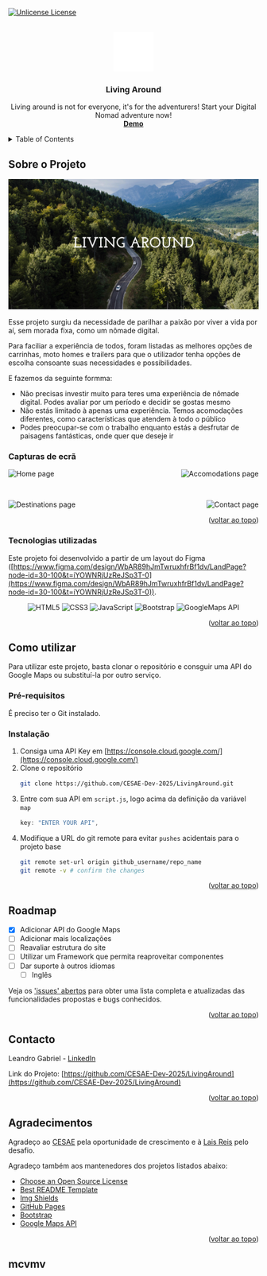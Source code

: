 <a id="readme-top"></a>

[![Unlicense License][license-shield]][license-url]

<!-- PROJECT LOGO -->
<br />
<div align="center">
  <a href="https://github.com/cesae-dev-2025/LivingAround">
    <img src="images/logo.png" alt="Logo" width="80" height="80">
  </a>

  <h3 align="center">Living Around</h3>

  <p align="center">Living around is not for everyone, it's for the adventurers! Start your Digital Nomad adventure now!
    <br />
    <a href="https://cesae-dev-2025.github.io/LivingAround/"><strong>Demo</strong></a>
    <br />
  </p>
</div>


<!-- TABLE OF CONTENTS -->
<details>
  <summary>Table of Contents</summary>
  <ol>
    <li>
      <a href="#about-the-project">Sobre o Projecto</a>
      <ul>
        <li><a href="#built-with">Tecnologias utilizadas</a></li>
      </ul>
    </li>
    <li>
      <a href="#getting-started">Como utilizar</a>
      <ul>
        <li><a href="#prerequisites">Pré-requisitos</a></li>
        <li><a href="#installation">Instalação</a></li>
      </ul>
    </li>
    <li><a href="#usage">Usage</a></li>
    <li><a href="#roadmap">Roadmap</a></li>
    <li><a href="#contact">Contato</a></li>
    <li><a href="#acknowledgments">Agradecimentos</a></li>
  </ol>
</details>



<!-- ABOUT THE PROJECT -->
## Sobre o Projeto


![Product Name Screen Shot][product-screenshot]

Esse projeto surgiu da necessidade de parilhar a paixão por viver a vida por aí, sem morada fixa, como um nômade digital.

Para faciliar a experiência de todos, foram listadas as melhores opções de carrinhas, moto homes e trailers para que o utilizador tenha opções de escolha consoante suas necessidades e possibilidades.

E fazemos da seguinte formma:
* Não precisas investir muito para teres uma experiência de nômade digital. Podes avaliar por um período e decidir se gostas mesmo
* Não estás limitado à apenas uma experiência. Temos acomodações diferentes, como características que atendem à todo o público
* Podes preocupar-se com o trabalho enquanto estás a desfrutar de paisagens fantásticas, onde quer que deseje ir

### Capturas de ecrã

<p style="display: flex; justify-content: space-between;">
  <img src="images/LivingAround_home.png" style="max-width: 45%;" alt="Home page">
  <img src="images/LivingAround_accomodations.png" style="max-width: 45%;" alt="Accomodations page">
</p>
<br>
<p style="display: flex; justify-content: space-between;">
  <img src="images/LivingAround_destinations.png" style="max-width: 45%;" alt="Destinations page">
  <img src="images/LivingAround_contacts.png" style="max-width: 45%;" alt="Contact page">
</p>

<p align="right">(<a href="#readme-top">voltar ao topo</a>)</p>


### Tecnologias utilizadas

Este projeto foi desenvolvido a partir de um layout do Figma ([https://www.figma.com/design/WbAR89hJmTwruxhfrBf1dv/LandPage?node-id=30-100&t=iYOWNRjUzReJSp3T-0](https://www.figma.com/design/WbAR89hJmTwruxhfrBf1dv/LandPage?node-id=30-100&t=iYOWNRjUzReJSp3T-0)).

<p align="center">
  <img src="https://img.shields.io/badge/HTML5-E34F26?style=for-the-badge&logo=html5&logoColor=white" alt="HTML5">
  <img src="https://img.shields.io/badge/CSS3-1572B6?style=for-the-badge&logo=css3&logoColor=white" alt="CSS3">
  <img src="https://img.shields.io/badge/JavaScript-F7DF1E?style=for-the-badge&logo=javascript&logoColor=black" alt="JavaScript">
  <img src="https://img.shields.io/badge/Bootstrap-563D7C?style=for-the-badge&logo=bootstrap&logoColor=white" alt="Bootstrap">
  <img src="https://img.shields.io/badge/GoogleMaps_API-blue?style=for-the-badge&logo=googlemaps&logoColor=white" alt="GoogleMaps API">
</p>

<p align="right">(<a href="#readme-top">voltar ao topo</a>)</p>



<!-- GETTING STARTED -->
## Como utilizar

Para utilizar este projeto, basta clonar o repositório e consguir uma API do Google Maps ou substituí-la por outro serviço.

### Pré-requisitos

É preciso ter o Git instalado.

### Instalação

1. Consiga uma API Key em [https://console.cloud.google.com/](https://console.cloud.google.com/)
2. Clone o repositório
   ```sh
   git clone https://github.com/CESAE-Dev-2025/LivingAround.git
   ```
3. Entre com sua API em `script.js`, logo acima da definição da variável `map`
   ```js
   key: "ENTER YOUR API",
   ```
4. Modifique a URL do git remote para evitar `pushes` acidentais para o projeto base
   ```sh
   git remote set-url origin github_username/repo_name
   git remote -v # confirm the changes
   ```

<p align="right">(<a href="#readme-top">voltar ao topo</a>)</p>


<!-- ROADMAP -->
## Roadmap

- [x] Adicionar API do Google Maps
- [ ] Adicionar mais localizações
- [ ] Reavaliar estrutura do site
- [ ] Utilizar um Framework que permita reaproveitar componentes
- [ ] Dar suporte à outros idiomas
    - [ ] Inglês

Veja os ['issues' abertos](https://github.com/cesae-dev-2025/LivingAround/issues) para obter uma lista completa e atualizadas das funcionalidades propostas e bugs conhecidos.

<p align="right">(<a href="#readme-top">voltar ao topo</a>)</p>

<!-- CONTACT -->
## Contacto

Leandro Gabriel - [LinkedIn][linkedin-url]

Link do Projeto: [https://github.com/CESAE-Dev-2025/LivingAround](https://github.com/CESAE-Dev-2025/LivingAround)

<p align="right">(<a href="#readme-top">voltar ao topo</a>)</p>


<!-- ACKNOWLEDGMENTS -->
## Agradecimentos

Agradeço ao [CESAE](https://cesaedigital.pt/fldrSite/default.aspx) pela oportunidade de crescimento e à [Lais Reis](https://github.com/laisreis04) pelo desafio.

Agradeço também aos mantenedores dos projetos listados abaixo:

* [Choose an Open Source License](https://choosealicense.com)
* [Best README Template](https://github.com/othneildrew/Best-README-Template)
* [Img Shields](https://shields.io)
* [GitHub Pages](https://pages.github.com)
* [Bootstrap](https://getbootstrap.com)
* [Google Maps API](https://developers.google.com/maps/documentation/javascript/)

<p align="right">(<a href="#readme-top">voltar ao topo</a>)</p>

## mcvmv
<!-- MARKDOWN LINKS & IMAGES -->
[product-screenshot]: images/README_cover.png
[product-home]: images/LivingAround_home.png
[product-accomodations]: images/LivingAround_accomodations.png
[product-destinations]: images/LivingAround_destinations.png
[product-contact]: images/LivingAround_contacts.png

[license-shield]: https://img.shields.io/github/license/othneildrew/Best-README-Template.svg?style=for-the-badge
[license-url]: https://github.com/othneildrew/Best-README-Template/blob/master/LICENSE.txt
[linkedin-shield]: https://img.shields.io/badge/-LinkedIn-black.svg?style=for-the-badge&logo=linkedin&colorB=blue
[linkedin-url]: https://linkedin.com/in/leandro-assis-gabriel

[HTML5]: https://img.shields.io/badge/HTML5-E34F26?style=for-the-badge&logo=html5&logoColor=white
[HTML5-url]: https://developer.mozilla.org/pt-BR/docs/Web/HTML
[CSS3]: https://img.shields.io/badge/CSS3-1572B6?style=for-the-badge&logo=css3&logoColor=white
[CSS3-url]: https://developer.mozilla.org/pt-BR/docs/Web/HTML
[Bootstrap.com]: https://img.shields.io/badge/Bootstrap-563D7C?style=for-the-badge&logo=bootstrap&logoColor=white
[Bootstrap-url]: https://getbootstrap.com
[Javascript]: https://img.shields.io/badge/JavaScript-F7DF1E?style=for-the-badge&logo=javascript&logoColor=black
[Javascript-url]: https://developer.mozilla.org/pt-BR/docs/Web/JavaScript 
